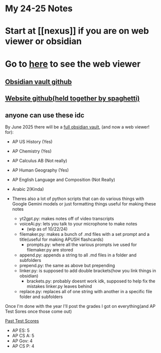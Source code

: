 # My 24-25 Notes

# Start at [[nexus]] if you are on web viewer or obsidian
# Go to [here](https://thecarsonwest.github.io/test/public/nexus/) to see the web viewer

## [Obsidian vault github](https://github.com/TheCarsonWest/nerd-emoji)
## [Website github(held together by spaghetti)](https://github.com/TheCarsonWest/TheCarsonWest.github.io)

## anyone can use these idc
By June 2025 there will be a [full obsidian vault](https://obsidian.md/), (and now a web viewer! for):
- AP US History (Yes)
- AP Chemistry (Yes)
- AP Calculus AB (Not really)
- AP Human Geography (Yes)
- AP English Language and Composition (Not Really)
- Arabic 2(Kinda)


- Theres also a lot of python scripts that can do various things with Google Gemini models or just formatting things useful for making these notes
	- yt2gpt.py: makes notes off of video transcripts
	- voiceAi.py: lets you talk to your microphone to make notes
		- (wip as of 10/22/24)
	- filemaker.py: makes a bunch of .md files with a set prompt and a title(useful for making APUSH flashcards)
		- prompts.py: where all the various prompts ive used for filemaker.py are stored
	- append.py: appends a string to all .md files in a folder and subfolders
	- prepend.py: the same as above but prepending
	- linker.py: is supposed to add double brackets(how you link things in obsidian)
		- brackets.py: probably doesnt work idk, supposed to help fix the mistakes linker.py leaves behind
	- replace.py: replaces all of one string with another in a specific file folder and subfolders
	

Once I'm done with the year I'll post the grades I got on everything(and AP Test Sores once those come out)

[Past Test Scores](./past-test-scores.png)
- AP ES: 5
- AP CS A: 5
- AP Gov: 4
- AP CS P: 4
